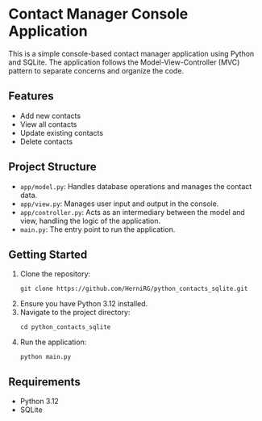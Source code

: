 # Contact Manager Console Application

This is a simple console-based contact manager application using Python and SQLite. The application follows the Model-View-Controller (MVC) pattern to separate concerns and organize the code.

## Features
- Add new contacts
- View all contacts
- Update existing contacts
- Delete contacts

## Project Structure
- `app/model.py`: Handles database operations and manages the contact data.
- `app/view.py`: Manages user input and output in the console.
- `app/controller.py`: Acts as an intermediary between the model and view, handling the logic of the application.
- `main.py`: The entry point to run the application.

## Getting Started
1. Clone the repository:
   ```
   git clone https://github.com/HerniRG/python_contacts_sqlite.git
   ```
2. Ensure you have Python 3.12 installed.
3. Navigate to the project directory:
   ```
   cd python_contacts_sqlite
   ```
4. Run the application:
   ```
   python main.py
   ```

## Requirements
- Python 3.12
- SQLite